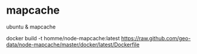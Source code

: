 mapcache
========

ubuntu &amp; mapcache

docker build -t homme/node-mapcache:latest https://raw.github.com/geo-data/node-mapcache/master/docker/latest/Dockerfile
